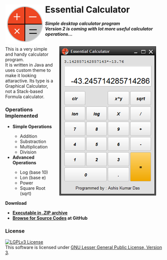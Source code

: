 
<h1>
<img src="res/calculator_2.png" align="left">
Essential Calculator
</h1>

<p><b><i>
Simple desktop calculator program
<br>
Version 2 is coming with lot more useful calculator operations...
</i></b></p>

<p>
<br>
<img align="right" hspace="20" src="scrn_1.png">
This is a very simple and handy calculator program.
<br>It is written in Java and uses custom theme to make it looking attaractive.
Its type is a Graphical Calculator, not a Stack-based Formula calculator.</br></p>


<h3>Operations Implemented</h3>

<ul>
  <li><b>Simple Operations</b></li>
    <ul>
      <li>Addition</li>
      <li>Substraction</li>
      <li>Multiplication</li>
      <li>Division</li>
    </ul>
    
  <li><b>Advanced Operations</b></li>
    <ul>
      <li>Log (base 10)</li>
      <li>Lon (base e)</li>
      <li>Power</li>
      <li>Square Root (sqrt)</li>
    </ul>
</ul>

<b>Download</b>
<ul>
<li><b>
<a href="https://github.com/AKD92/Essential-Calculator/raw/master/release/essn_calculator_v1.zip">
Executable in .ZIP archive</a>
</b></li>
<li><b>
<a href="src/org/ash/calc">Browse for Source Codes</a> at GitHub
</b></li>
</ul>

<h3>License</h3>
<a rel="license" href="http://www.gnu.org/licenses/lgpl-3.0-standalone.html"><img alt="LGPLv3 License" style="border-width:0" src="http://www.gnu.org/graphics/lgplv3-147x51.png" /></a><br />This software is licensed under <a rel="license" href="http://www.gnu.org/licenses/lgpl-3.0-standalone.html">GNU Lesser General Public License, Version 3</a>.
